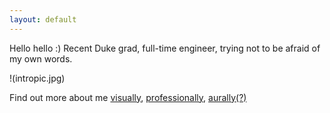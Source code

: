 ```yaml
---
layout: default
---
```


Hello hello :) Recent Duke grad, full-time engineer, trying not to be afraid of my own words. <br>

!(intropic.jpg)

Find out more about me [visually](https://www.instagram.com/c_bridget/), [professionally](https://www.linkedin.com/in/cristina-lai/), [aurally(?)](https://open.spotify.com/user/boltzmannconstant?si=mUijI5z2QrmmoA-ZBzb3kw) <br>


